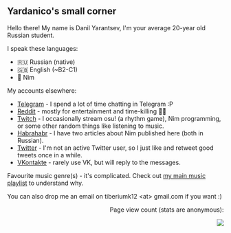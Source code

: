 ## Yardanico's small corner

Hello there! My name is Danil Yarantsev, I'm your average 20-year old Russian student.

I speak these languages:
  - 🇷🇺 Russian (native)
  - 🇬🇧 English (~B2-C1)
  - 👑 Nim

My accounts elsewhere:
  - [Telegram](https://t.me/yardanico) - I spend a lot of time chatting in Telegram :P
  - [Reddit](https://reddit.com/user/Yardanico) - mostly for entertainment and time-killing 🤷‍♂️
  - [Twitch](twitch.tv/yardanico) - I occasionally stream osu! (a rhythm game), Nim programming, or some other random things like listening to music.
  - [Habrahabr](https://habr.com/users/yardanico/) - I have two articles about Nim published here (both in Russian).
  - [Twitter](https://twitter.com/yardanic0) - I'm not an active Twitter user, so I just like and retweet good tweets once in a while.
  - [VKontakte](https://vk.com/id170831732) - rarely use VK, but will reply to the messages.

Favourite music genre(s) - it's complicated. Check out [my main music playlist](https://www.youtube.com/playlist?list=PLnthTbhS8ZO9m8nkK25JYC4CIphFvHk7r) to understand why.

You can also drop me an email on tiberiumk12 &lt;at&gt; gmail.com if you want :)

<p style="text-align:right;">Page view count (stats are anonymous):</p>
<img align="right" src="https://komarev.com/ghpvc/?username=Yardanico&color=grey">